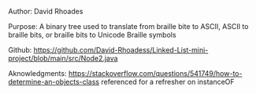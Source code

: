 Author: David Rhoades

Purpose: A binary tree used to translate from braille bite to ASCII, ASCII to braille bits, or braille bits to Unicode Braille symbols

Github: https://github.com/David-Rhoadess/Linked-List-mini-project/blob/main/src/Node2.java

Aknowledgments: 
https://stackoverflow.com/questions/541749/how-to-determine-an-objects-class referenced for a refresher on instanceOF
